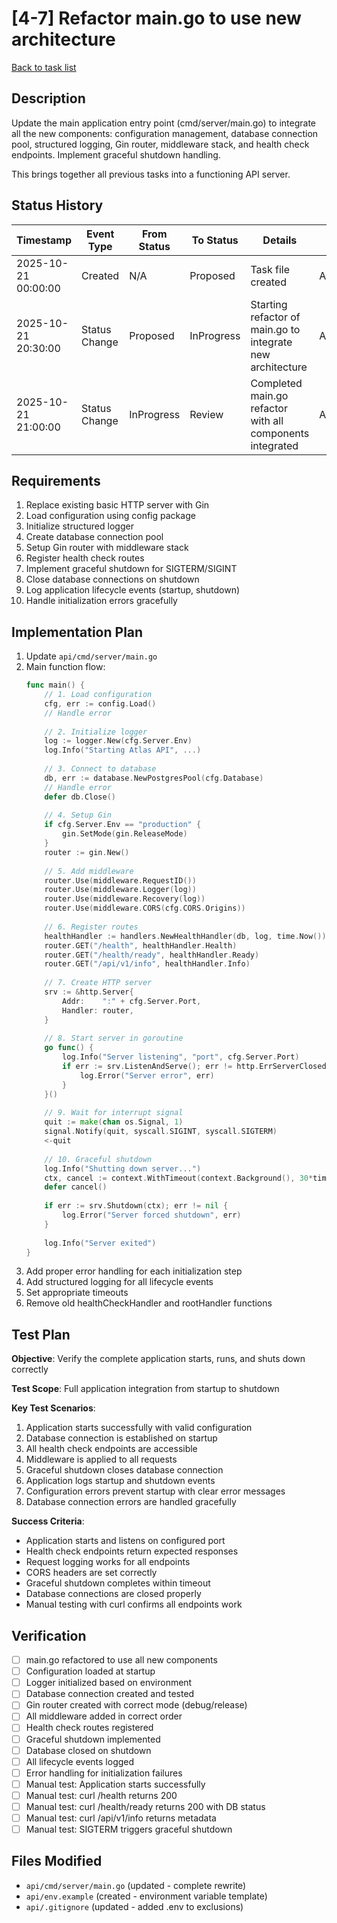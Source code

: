# [4-7] Refactor main.go to use new architecture

[Back to task list](./tasks.md)

## Description

Update the main application entry point (cmd/server/main.go) to integrate all the new components: configuration management, database connection pool, structured logging, Gin router, middleware stack, and health check endpoints. Implement graceful shutdown handling.

This brings together all previous tasks into a functioning API server.

## Status History

| Timestamp | Event Type | From Status | To Status | Details | User |
|-----------|------------|-------------|-----------|---------|------|
| 2025-10-21 00:00:00 | Created | N/A | Proposed | Task file created | AI_Agent |
| 2025-10-21 20:30:00 | Status Change | Proposed | InProgress | Starting refactor of main.go to integrate new architecture | AI_Agent |
| 2025-10-21 21:00:00 | Status Change | InProgress | Review | Completed main.go refactor with all components integrated | AI_Agent |

## Requirements

1. Replace existing basic HTTP server with Gin
2. Load configuration using config package
3. Initialize structured logger
4. Create database connection pool
5. Setup Gin router with middleware stack
6. Register health check routes
7. Implement graceful shutdown for SIGTERM/SIGINT
8. Close database connections on shutdown
9. Log application lifecycle events (startup, shutdown)
10. Handle initialization errors gracefully

## Implementation Plan

1. Update `api/cmd/server/main.go`
2. Main function flow:
   ```go
   func main() {
       // 1. Load configuration
       cfg, err := config.Load()
       // Handle error
       
       // 2. Initialize logger
       log := logger.New(cfg.Server.Env)
       log.Info("Starting Atlas API", ...)
       
       // 3. Connect to database
       db, err := database.NewPostgresPool(cfg.Database)
       // Handle error
       defer db.Close()
       
       // 4. Setup Gin
       if cfg.Server.Env == "production" {
           gin.SetMode(gin.ReleaseMode)
       }
       router := gin.New()
       
       // 5. Add middleware
       router.Use(middleware.RequestID())
       router.Use(middleware.Logger(log))
       router.Use(middleware.Recovery(log))
       router.Use(middleware.CORS(cfg.CORS.Origins))
       
       // 6. Register routes
       healthHandler := handlers.NewHealthHandler(db, log, time.Now())
       router.GET("/health", healthHandler.Health)
       router.GET("/health/ready", healthHandler.Ready)
       router.GET("/api/v1/info", healthHandler.Info)
       
       // 7. Create HTTP server
       srv := &http.Server{
           Addr:    ":" + cfg.Server.Port,
           Handler: router,
       }
       
       // 8. Start server in goroutine
       go func() {
           log.Info("Server listening", "port", cfg.Server.Port)
           if err := srv.ListenAndServe(); err != http.ErrServerClosed {
               log.Error("Server error", err)
           }
       }()
       
       // 9. Wait for interrupt signal
       quit := make(chan os.Signal, 1)
       signal.Notify(quit, syscall.SIGINT, syscall.SIGTERM)
       <-quit
       
       // 10. Graceful shutdown
       log.Info("Shutting down server...")
       ctx, cancel := context.WithTimeout(context.Background(), 30*time.Second)
       defer cancel()
       
       if err := srv.Shutdown(ctx); err != nil {
           log.Error("Server forced shutdown", err)
       }
       
       log.Info("Server exited")
   }
   ```
3. Add proper error handling for each initialization step
4. Add structured logging for all lifecycle events
5. Set appropriate timeouts
6. Remove old healthCheckHandler and rootHandler functions

## Test Plan

**Objective**: Verify the complete application starts, runs, and shuts down correctly

**Test Scope**: Full application integration from startup to shutdown

**Key Test Scenarios**:
1. Application starts successfully with valid configuration
2. Database connection is established on startup
3. All health check endpoints are accessible
4. Middleware is applied to all requests
5. Graceful shutdown closes database connection
6. Application logs startup and shutdown events
7. Configuration errors prevent startup with clear error messages
8. Database connection errors are handled gracefully

**Success Criteria**:
- Application starts and listens on configured port
- Health check endpoints return expected responses
- Request logging works for all endpoints
- CORS headers are set correctly
- Graceful shutdown completes within timeout
- Database connections are closed properly
- Manual testing with curl confirms all endpoints work

## Verification

- [ ] main.go refactored to use all new components
- [ ] Configuration loaded at startup
- [ ] Logger initialized based on environment
- [ ] Database connection created and tested
- [ ] Gin router created with correct mode (debug/release)
- [ ] All middleware added in correct order
- [ ] Health check routes registered
- [ ] Graceful shutdown implemented
- [ ] Database closed on shutdown
- [ ] All lifecycle events logged
- [ ] Error handling for initialization failures
- [ ] Manual test: Application starts successfully
- [ ] Manual test: curl /health returns 200
- [ ] Manual test: curl /health/ready returns 200 with DB status
- [ ] Manual test: curl /api/v1/info returns metadata
- [ ] Manual test: SIGTERM triggers graceful shutdown

## Files Modified

- `api/cmd/server/main.go` (updated - complete rewrite)
- `api/env.example` (created - environment variable template)
- `api/.gitignore` (updated - added .env to exclusions)

